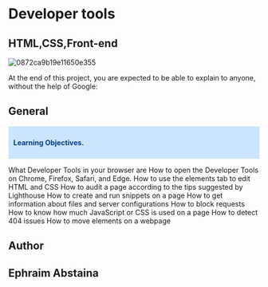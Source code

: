 #  Developer tools

## HTML,CSS,Front-end

![0872ca9b19e11650e355](https://github.com/Abstaina44/alx-frontend/assets/48015890/88995dc9-98ce-474b-b8b1-3bb53d308510)


At the end of this project, you are expected to be able to explain to anyone, without the help of Google:

## General


<div style="background-color: #cce5ff; padding: 10px;">
    <p style="color: #004085; font-weight: bold;"> Learning Objectives.</p>
</div>

What Developer Tools in your browser are
How to open the Developer Tools on Chrome, Firefox, Safari, and Edge.
How to use the elements tab to edit HTML and CSS
How to audit a page according to the tips suggested by Lighthouse
How to create and run snippets on a page
How to get information about files and server configurations
How to block requests
How to know how much JavaScript or CSS is used on a page
How to detect 404 issues
How to move elements on a webpage

## Author

## Ephraim Abstaina
